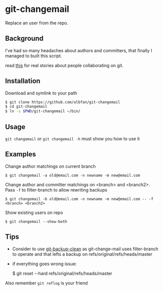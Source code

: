 # git-changemail

Replace an user from the repo.

## Background

I've had so many headaches about authors and committers, that finally I managed to built this script.

read [this](http://stacktoheap.com/blog/2013/01/06/using-mailmap-to-fix-authors-list-in-git/) for real stories about people collaborating on git.

## Installation

Download and symlink to your path

```bash
$ git clone https://github.com/albfan/git-changemail 
$ cd git-changemail
$ ln -s $PWD/git-changemail ~/bin/
```

## Usage

`git changemail` or `git changemail -h` must show you how to use it

## Examples

Change author matchings on current branch

    $ git changemail -a old@email.com -n newname -m new@email.com

Change author and committer matchings on \<branch\> and \<branch2\>. Pass `-f` to filter-branch to allow rewriting backups

    $ git changemail -b old@email.com -n newname -m new@email.com -- -f <branch> <branch2>

Show existing users on repo

    $ git changemail --show-both

## Tips

- Consider to use [git-backup-clean](https://github.com/albfan/git-backup-clean) as git-change-mail uses filter-branch to operate and that lefts a backup on refs/original/refs/heads/master

- if everything goes wrong issue:

    $ git reset --hard refs/original/refs/heads/master

Also remember `git reflog` is your friend

